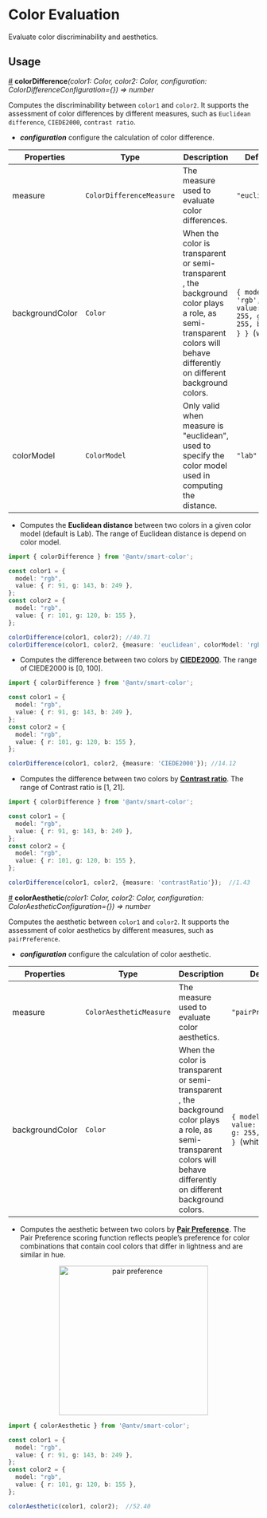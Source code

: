 # Color Evaluation

Evaluate color discriminability and aesthetics.

## Usage

<a name="colorDifference" href="#colorDifference">#</a> **colorDifference**<i>(color1: Color, color2: Color, configuration: ColorDifferenceConfiguration={}) => number</i>

Computes the discriminability between `color1` and `color2`. It supports the assessment of color differences by different measures, such as `Euclidean difference`, `CIEDE2000`, `contrast ratio`.

* ***configuration*** configure the calculation of color difference.
  
| Properties | Type | Description | Default|  
| ----| ---- | ---- | -----|
| measure | `ColorDifferenceMeasure` | The measure used to evaluate color differences. | `"euclidean"` |
| backgroundColor | `Color` | When the color is transparent or semi-transparent , the background color plays a role, as semi-transparent colors will behave differently on different background colors. | `{ model: 'rgb', value: { r: 255, g: 255, b: 255 } } `(white) |
| colorModel |  `ColorModel` | Only valid when measure is "euclidean", used to specify the color model used in computing the distance. | `"lab"` |

* Computes the **Euclidean distance** between two colors in a given color model (default is Lab). 
The range of Euclidean distance is depend on color model.

```ts
import { colorDifference } from '@antv/smart-color';

const color1 = {
  model: "rgb",
  value: { r: 91, g: 143, b: 249 },
}; 
const color2 = {
  model: "rgb",
  value: { r: 101, g: 120, b: 155 },
};

colorDifference(color1, color2); //40.71
colorDifference(color1, color2, {measure: 'euclidean', colorModel: 'rgb'}); //97.29
```

* Computes the difference between two colors by **[CIEDE2000](https://en.wikipedia.org/wiki/Color_difference#CIEDE2000)**.
The range of CIEDE2000 is [0, 100].

```ts
import { colorDifference } from '@antv/smart-color';

const color1 = {
  model: "rgb",
  value: { r: 91, g: 143, b: 249 },
}; 
const color2 = {
  model: "rgb",
  value: { r: 101, g: 120, b: 155 },
};

colorDifference(color1, color2, {measure: 'CIEDE2000'}); //14.12
```

* Computes the difference between two colors by **[Contrast ratio](https://www.w3.org/TR/WCAG21/#dfn-contrast-ratio)**.
The range of Contrast ratio is [1, 21].

```ts
import { colorDifference } from '@antv/smart-color';

const color1 = {
  model: "rgb",
  value: { r: 91, g: 143, b: 249 },
}; 
const color2 = {
  model: "rgb",
  value: { r: 101, g: 120, b: 155 },
};

colorDifference(color1, color2, {measure: 'contrastRatio'});  //1.43
```

<a name="colorAesthetic" href="#colorAesthetic">#</a> **colorAesthetic**<i>(color1: Color, color2: Color, configuration: ColorAestheticConfiguration={}) => number</i>

Computes the aesthetic between `color1` and `color2`. It supports the assessment of color aesthetics by different measures, such as `pairPreference`.

* ***configuration*** configure the calculation of color aesthetic.
  
| Properties | Type | Description | Default|  
| ----| ---- | ---- | -----|
| measure | `ColorAestheticMeasure` | The measure used to evaluate color aesthetics. | `"pairPreference"` |
| backgroundColor | `Color` | When the color is transparent or semi-transparent , the background color plays a role, as semi-transparent colors will behave differently on different background colors. | `{ model: 'rgb', value: { r: 255, g: 255, b: 255 } } `(white) |

* Computes the aesthetic between two colors by **[Pair Preference](https://ieeexplore.ieee.org/abstract/document/7539386/)**.
The Pair Preference scoring function reflects people’s preference for color combinations that contain cool colors that differ in lightness and are similar in hue.

<div align="center">
  <img src="https://gw.alipayobjects.com/zos/antfincdn/ZaVSw6A8S2/meiguanxing.png" width="300" alt="pair preference">
</div>


```ts
import { colorAesthetic } from '@antv/smart-color';

const color1 = {
  model: "rgb",
  value: { r: 91, g: 143, b: 249 },
}; 
const color2 = {
  model: "rgb",
  value: { r: 101, g: 120, b: 155 },
};

colorAesthetic(color1, color2);  //52.40

